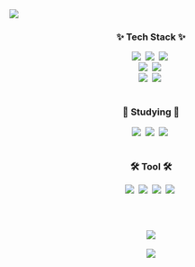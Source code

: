 <img src="https://capsule-render.vercel.app/api?type=waving&color=gradient&height=200&section=header&text=Dami%20Github&fontSize=80" />

<h3 align="center">✨ Tech Stack ✨</h3>
<div align="center">
  <img src="https://img.shields.io/badge/React-61DAFB?style=flat&logo=react&logoColor=white" /></a>&nbsp
  <img src="https://img.shields.io/badge/JavaScript-F7DF1E?style=flat&logo=javaScript&logoColor=white" /></a>&nbsp
  <img src="https://img.shields.io/badge/Python-3776AB?style=flat&logo=python&logoColor=white" /></a>&nbsp
  <br>
  <img src="https://img.shields.io/badge/Styled--components-DB7093?style=flat&logo=styledcomponents&logoColor=white" /></a>&nbsp
  <img src="https://img.shields.io/badge/Tailwind%20CSS-06B6D4?style=flat&logo=tailwindcss&logoColor=white" /></a>&nbsp
  <br>
  <img src="https://img.shields.io/badge/Pandas-150458?style=flat&logo=pandas&logoColor=white" /></a>&nbsp
  <img src="https://img.shields.io/badge/Numpy-013243?style=flat&logo=numpy&logoColor=white" /></a>&nbsp


</div>

<br>

<h3 align="center">📖 Studying 📖</h3>
<div align="center">
  <img src="https://img.shields.io/badge/Typescript-3178C6?style=flat&logo=typescript&logoColor=white" /></a>&nbsp
  <img src="https://img.shields.io/badge/React%20query-FF4154?style=flat&logo=reactquery&logoColor=white" /></a>&nbsp
  <img src="https://img.shields.io/badge/Recoil-3578E5?style=flat&logo=recoil&logoColor=white" /></a>&nbsp
</div>

<br>

<div align="center">
  <h3>🛠 Tool 🛠</h3>
  <img src="https://img.shields.io/badge/Git-F05032?style=flat&logo=Git&logoColor=white" /></a>&nbsp
  <img src="https://img.shields.io/badge/Github-181717?style=flat&logo=Github&logoColor=white" /></a>&nbsp
  <img src="https://img.shields.io/badge/Figma-F24E1E?style=flat&logo=Figma&logoColor=white" /></a>&nbsp
  <img src="https://img.shields.io/badge/Notion-ffffff?style=flat&logo=Notion&logoColor=black" /></a>&nbsp
</div>

<br><br>

<div align="center">
  <img src="https://github-readme-stats.vercel.app/api/top-langs/?username=oka1313&layout=compact"><br><br>
  <img src="https://github-readme-stats.vercel.app/api?username=oka1313&show_icons=true">
</div>


